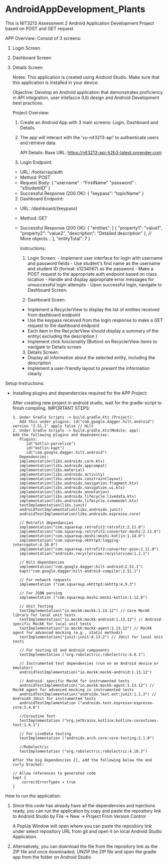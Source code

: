 # AndroidAppDevelopment_Plants
This is NIT3213 Assessment 2 Android Application Development Project based on POST and GET request

APP Overview:
Consist of 3 screens:
1. Login Screen
2. Dashboard Screen
3. Details Screen

      Notes:
This application is created using Android Studio. Make sure that this application is installed in your device.

      Objective:
Develop an Android application that demonstrates proficiency in API integration, user intefacce (UI) design and Android Development best practices.

      Project Overview:
   1. Create an Android App with 3 main screens: Login, Dashboard and Details.
   2. The app will interact with the 'vu-nit3213-api' to authenticate users and retrieve data.

      API Details:
Base URL: https://nit3213-api-h2b3-latest.onrender.com

   1. Login Endpoint:
   - URL: /footscray/auth
   - Method: POST
   - Request Body:
{
  "username" : "FirstName"
  "password" : "sStudentID"
}
   - Successful Response (200 OK):
{
  "keypass": "topicName"
}

   2. Dashboard Endpoint:
   - URL: /dashboard/{keypass}
   - Method: GET
   - Successful Response (200 OK):
   {
  "entities": [
    {
      "property1": "value1",
      "property2": "value2",
      "description": "Detailed description"
    },
    // More objects...
  ],
  "entityTotal": 7
}

      Instructions:
     1. Login Screen:
             - Implement user interface for login with username and password fields
             - Use student's first name as the username and student ID (format: s1234567) as the password
             - Make a POST request to the appropriate auth endpoint based on class location
             - Handle and display appropriate error messages for unsuccessful login attempts
             - Upon successful login, navigate to Dashboard Screen.

     2. Dashboard Sceen:
      - Implement a RecyclerView to display the list of entities received from dashboard endpoint
      - Use the keypass received from the login response to make a GET request to the dashboard endpoint
      - Each item in the RecyclerView should display a summary of the entity( excluding the description )
      - Implement click funcionality (Button) on RecyclerView items to navigate to Details screen

      3. Details Screen:
      - Display all information about the selected entity, including the description
      - Implement a user-friendly layout to present the information clearly

Setup Instructions:

- Installing plugins and dependencies required for the APP Project:

   After creating new project in android studio, wait for the gradle-script to finish compiling.
      IMPORTANT STEPS:
  
      1. Under Gradle Scripts -> build.gradle.kts (Project):
         Add this under plugins: id("com.google.dagger.hilt.android") version "2.51.1" apply false // Hilt
      2. Under Gradle Scripts -> build.gradle.kts(Module: app):
      Add the following plugins and dependencies:
         Plugins:
            id("kotlin-parcelize")
            id("kotlin-kapt")
            id("com.google.dagger.hilt.android")
         Dependencies:
         implementation(libs.androidx.core.ktx)
         implementation(libs.androidx.appcompat)
         implementation(libs.material)
         implementation(libs.androidx.activity)
         implementation(libs.androidx.constraintlayout)
         implementation(libs.androidx.navigation.fragment.ktx)
         implementation(libs.androidx.navigation.ui.ktx)
         implementation(libs.androidx.annotation)
         implementation(libs.androidx.lifecycle.livedata.ktx)
         implementation(libs.androidx.lifecycle.viewmodel.ktx)
         testImplementation(libs.junit)
         androidTestImplementation(libs.androidx.junit)
         androidTestImplementation(libs.androidx.espresso.core)
  
         // Retrofit dependancies
         implementation("com.squareup.retrofit2:retrofit:2.11.0")
         implementation("com.squareup.retrofit2:converter-moshi:2.11.0")
         implementation("com.squareup.moshi:moshi-kotlin:1.14.0")
         implementation("com.squareup.okhttp3:logging-interceptor:4.10.0")
         implementation("com.squareup.retrofit2:converter-gson:2.11.0")
         implementation("androidx.recyclerview:recyclerview:1.2.1")

         // Hilt dependancies
         implementation("com.google.dagger:hilt-android:2.51.1")
         kapt("com.google.dagger:hilt-android-compiler:2.51.1")

         // For network requests
         implementation ("com.squareup.okhttp3:okhttp:4.9.3")

         // For JSON parsing
         implementation ("com.squareup.moshi:moshi-kotlin:1.12.0")

         // Unit Testing
         testImplementation("io.mockk:mockk:1.13.12") // Core MockK library for local unit tests
         testImplementation("io.mockk:mockk-android:1.13.12") // Android-specific MockK for local unit tests
         testImplementation("io.mockk:mockk-agent:1.13.12") // MockK agent for advanced mocking (e.g., static methods)
         testImplementation("junit:junit:4.13.2") // JUnit for local unit tests

         // For testing UI and Android components
         testImplementation ("org.robolectric:robolectric:4.6.1")

         // Instrumented test dependencies (run on an Android device or emulator)
         androidTestImplementation("io.mockk:mockk-android:1.13.12")
  
         // Android- specific MockK for instrumented tests
         androidTestImplementation("io.mockk:mockk-agent:1.13.12") // MockK agent for advanced mocking in instrumented tests
         androidTestImplementation("androidx.test.ext:junit:1.1.3") // AndroidX JUnit for instrumented tests
         androidTestImplementation ("androidx.test.espresso:espresso-core:3.4.0")

         //Coroutine Test
         testImplementation ("org.jetbrains.kotlinx:kotlinx-coroutines-test:1.6.1")

         // For LiveData testing
         testImplementation ("androidx.arch.core:core-testing:2.1.0")

         //Robolectric
         testImplementation ("org.robolectric:robolectric:4.10.3")

      After the big dependencies {}, add the following below the end curly bracket:

      // Allow references to generated code
      kapt {
          correctErrorTypes = true
      }

How to run the application:

1. Since this code has already have all the dependencies and injections ready, you can run the application by copy and paste the repository link to Android Studio by
   File -> New -> Project From Version Control

   A PopUp Window will open where you can paste the repository link under select repository URL from git and open it on local Android Studio Application.
   
3. Alternatively, you can download the file from the repository link as the ZIP file and once downloaded, UNZIP the ZIP file and open the gradle app from the folder on Android Studio
